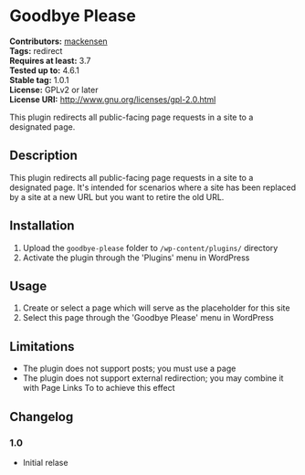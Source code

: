 # Goodbye Please #
**Contributors:** [mackensen](https://profiles.wordpress.org/mackensen)  
**Tags:** redirect  
**Requires at least:** 3.7  
**Tested up to:** 4.6.1  
**Stable tag:** 1.0.1  
**License:** GPLv2 or later  
**License URI:** http://www.gnu.org/licenses/gpl-2.0.html  

This plugin redirects all public-facing page requests in a site to a designated page.

## Description ##

This plugin redirects all public-facing page requests in a site to a designated
page. It's intended for scenarios where a site has been replaced by a site at a
new URL but you want to retire the old URL.

## Installation ##

1. Upload the `goodbye-please` folder to `/wp-content/plugins/` directory
1. Activate the plugin through the 'Plugins' menu in WordPress

## Usage ##

1. Create or select a page which will serve as the placeholder for this site
1. Select this page through the 'Goodbye Please' menu in WordPress

## Limitations ##

* The plugin does not support posts; you must use a page
* The plugin does not support external redirection; you may combine it with Page Links To to achieve this effect

## Changelog ##

### 1.0 ###
* Initial relase
